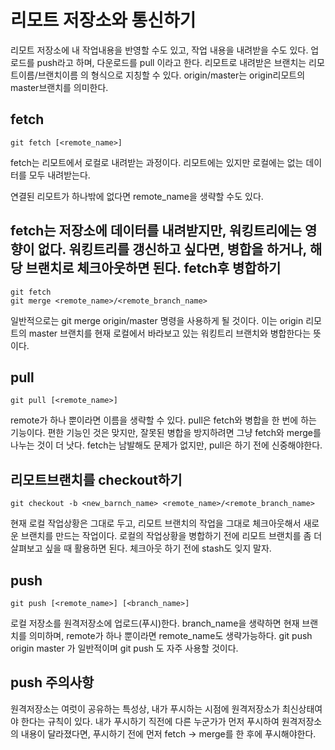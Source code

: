 리모트 저장소와 통신하기
===
리모트 저장소에 내 작업내용을 반영할 수도 있고, 작업 내용을 내려받을 수도 있다.
업로드를 push라고 하며, 다운로드를 pull 이라고 한다.
리모트로 내려받은 브랜치는 리모트이름/브랜치이름 의 형식으로 지칭할 수 있다.
origin/master는 origin리모트의 master브랜치를 의미한다.

fetch
---
    git fetch [<remote_name>]
fetch는 리모트에서 로컬로 내려받는 과정이다. 리모트에는 있지만 로컬에는 없는 데이터를 모두 내려받는다.

연결된 리모트가 하나밖에 없다면 remote_name을 생략할 수도 있다.

fetch는 저장소에 데이터를 내려받지만, 워킹트리에는 영향이 없다. 워킹트리를 갱신하고 싶다면, 병합을 하거나, 해당 브랜치로 체크아웃하면 된다.
fetch후 병합하기
---
    git fetch
    git merge <remote_name>/<remote_branch_name>
일반적으로는
    git merge origin/master
명령을 사용하게 될 것이다. 이는 origin 리모트의 master 브랜치를 현재 로컬에서 바라보고 있는 워킹트리 브랜치와 병합한다는 뜻이다.

pull
---
    git pull [<remote_name>]
remote가 하나 뿐이라면 이름을 생략할 수 있다.
pull은 fetch와 병합을 한 번에 하는 기능이다.
편한 기능인 것은 맞지만, 잘못된 병합을 방지하려면 그냥 fetch와 merge를 나누는 것이 더 낫다. fetch는 남발해도 문제가 없지만, pull은 하기 전에 신중해야한다.

리모트브랜치를 checkout하기
---
    git checkout -b <new_barnch_name> <remote_name>/<remote_branch_name>
현재 로컬 작업상황은 그대로 두고, 리모트 브랜치의 작업을 그대로 체크아웃해서 새로운 브랜치를 만드는 작업이다. 로컬의 작업상황을 병합하기 전에 리모트 브랜치를 좀 더 살펴보고 싶을 때 활용하면 된다. 체크아웃 하기 전에 stash도 잊지 말자.

push
---
    git push [<remote_name>] [<branch_name>]
로컬 저장소를 원격저장소에 업로드(푸시)한다. branch_name을 생략하면 현재 브랜치를 의미하며, remote가 하나 뿐이라면 remote_name도 생략가능하다.
    git push origin master
가 일반적이며
    git push
도 자주 사용할 것이다.

push 주의사항
---
원격저장소는 여럿이 공유하는 특성상, 내가 푸시하는 시점에 원격저장소가 최신상태여야 한다는 규칙이 있다. 내가 푸시하기 직전에 다른 누군가가 먼저 푸시하여 원격저장소의 내용이 달라졌다면, 푸시하기 전에 먼저 fetch -> merge를 한 후에 푸시해야한다.
